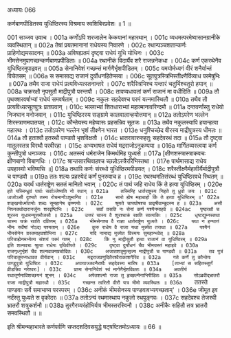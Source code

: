 अध्यायः 066

कर्णबाणपीडितस्य युधिष्ठिरस्य विश्रमाय स्वशिबिरप्रवेशः ॥ 1 ॥

001	सञ्जय उवाच ।
001a	कर्णोऽपि शरजालेन केकयानां महारथान् ।
001c	व्यधमत्परमेष्वासानग्रानीके व्यवस्थितान् ॥
002a	तेषां प्रयतमानानां राधेयस्य निवारणे ।
002c	रथान्पञ्चशतान्कर्णः प्राहिणोद्यमसादनम् ॥
003a	अविषह्यतमं दृष्ट्वा राधेयं युधि योधिनः ।
003c	भीमसेनमुपागच्छन्कर्णबाणप्रपीडिताः ॥
004a	रथानीकं विदार्यैव शरै राजन्ननेकधा ।
004c	कर्ण एकरथेनैव युधिष्ठिरमुपाद्रवत् ॥
005a	सेनानिवेशं गच्छन्तं मार्गणैर्भृशपीडितम् ।
005c	यमयोर्मध्यगं वीरं शनैर्यान्तं विचेतसम् ॥
006a	स समासाद्य राजानं दुर्योधनहितेप्सया ।
006c	सूतपुत्रस्त्रिभिस्तीक्ष्णैर्विव्याध परमेषुभिः ॥
007a	तथैव राजा राधेयं प्रत्यविध्यत्स्तनान्तरे ।
007c	शरैस्त्रिभिश्च यन्तारं चतुर्भिश्चतुरो हयान् ॥
008a	चक्ररक्षौ नृपसुतौ माद्रीपुत्रौ परन्तपौ ।
008c	तावप्यधावतां कर्णं राजानं मा वधीदिति ॥
009a	तौ पृथक्शरवर्षाभ्यां राधेयं समवर्षताम् ।
009c	नकुलः सहदेवश्च परमं यत्नमास्थितौ ॥
010a	तथैव तौ प्रत्यविध्यत्सूतपुत्रः प्रतापवान् ।
010c	भल्लाभ्यां शितधाराभ्यां महात्मानावरिन्दमौ ॥
011a	दन्तवर्णांस्तु राधेयो निजघान मनोजवान् ।
011c	युधिष्ठिरस्य सङ्ग्रामे कालवालान्हयोत्तमान् ॥
012a	ततोऽपरेण भल्लेन शिरस्त्राणमपातयत् ।
012c	कौन्तेयस्य महेष्वासः प्रहसन्निव सूतजः ॥
013a	तथैव नकुलस्यापि हयान्हत्वा महारथः ।
013c	ततोऽपरेण भल्लेन भृशं तीक्ष्णेन भारत ।
013e	धनुश्चिच्छेद वीरस्य माद्रीपुत्रस्य धीमतः ॥
014a	तौ हताश्वौ हतरथौ पाण्डवौ भृशविक्षतौ ।
014c	भ्रातरावारुरुहतुः सहदेवरथं तदा ॥
015a	तौ दृष्ट्वा मातुलस्तत्र विरथौ परवीरहा ।
015c	अभ्यभाषत राधेयं मद्रराजोऽनुकम्पया ॥
016a	मार्गितव्यस्त्वया कर्ण कुन्तीपुत्रो धनञ्जयः ।
016c	अतस्त्वं धर्मराजेन किमर्थमिह युध्यसे ॥
017a	[क्षीणशस्त्रास्त्राकवचः क्षीणबाणो विबाणधिः ।
017c	श्रान्तसारथिवाहश्च च्छन्नोऽस्त्रैररिभिस्तथा ।
017e	पार्थमासाद्य राधेय उपहास्यो भविष्यसि ॥]
018a	तथापि कर्णः संरब्धो युधिष्ठिरमपीडयत् ।
018c	शरैस्तीक्ष्णैर्महावीर्यैर्माद्रीपुत्रौ च पाण्डवौ ॥
019a	ततः शल्यः प्रहस्येदं कर्णं पुनरुवाच ह ।
019c	रथस्थमतिसंरब्धं युधिष्ठिरवधे स्थितम् ॥
020a	यदर्थं धार्तराष्ट्रेण सततं मानितो भवान् ।
020c	तं पार्थ जहि राधेय किं ते हत्वा युधिष्ठिरम् ।
020e	`हते यस्मिन्ध्रुवं पार्थः सर्वाञ्जेष्यति नो रथान् ॥
021a	तस्मिन्हि धार्तराष्ट्रस्य निहते तु ध्रुवो जयः ।
021c	ध्वजोऽसौ दृश्यते तस्य रोचमानोंऽशुमानिव ।
021e	सारो ह्येष महाबाहो किं ते हत्वा युधिष्ठिरम् ॥'
022a	शङ्खयोर्ध्मातयोः शब्दः सुमहानेष कृष्णयोः ।
022c	श्रूयते चापघोषश्च प्रावृषीवाम्बुदस्य ह ॥
023a	असौ निघ्नन्रथोदारानर्जुनः शरवृष्टिभिः ।
023c	सर्वां ग्रसति नः सेनां कर्ण पश्यैनमाहवे ॥
024ac	पृष्ठरक्षौ च शूरस्य युधामन्यूत्तमौजसौ ॥
025a	उत्तरं चास्य वै शूरश्चक्रं रक्षति सात्यकिः ।
025c	धृष्टद्युम्नस्तथा चास्य चक्रं रक्षति दक्षिणम् ॥
026a	भीमसेनश्च वै राज्ञा धार्तराष्ट्रेण युध्यते ।
026c	यथा न हन्यात्तं भीमः सर्वेषां नोऽद्य पश्यताम् ।
026e	कुरु राधेय वै राजा यथा मुच्येत तत्तथा ॥
027a	पश्यैनं भीमसेनेन ग्रस्तमाहवशोभिना ।
027c	यदि नामाद्य मुच्येत विस्मयः सुमहान्भवेत् ॥
028a	परित्राह्येनमभ्येत्य संशयं परमं गतम् ।
028c	किं नु माद्रीसुतौ हत्वा राजानं वा युधिष्ठिरम् ॥
029a	इति शल्यवचः श्रुत्वा राधेयः पृथिवीपते ।
029c	दृष्ट्वा दुर्योधनं चैव भीमग्रस्तं महाहवे ॥
030a	राजगृध्नुर्भृशं चैव शल्यवाक्यप्रचोदितः ।
030c	अजातशत्रुमुत्सृज्य माद्रीपुत्रौ च पाण्डवौ ॥
031a	तव पुत्रं परित्रातुमभ्यधावत वीर्यवान् ।
031c	मद्रराजप्रणुदितैरश्वैराकाशगैरिव ॥
032a	गते कर्णे तु कौन्तेयः पाण्डुपुत्रो युधिष्ठिरः ।
032c	अपायाज्जवनैरश्वैः सहदेवस्य मारिष ॥
033a	[ताभ्यां स सहितस्तूर्णं व्रीडन्निव नरेश्वरः] ।
033c	प्राप्य सेनानिवेशं स्वं मार्गणैर्भृशविक्षतः ॥
034a	अवतीर्य रथात्तूर्णमाविशच्छयनं शुभम् ।
034c	अपेतशल्यो राजा तु हृच्छल्येनाभिपीडितः ॥
035a	सोऽब्रवीद्भ्रातरौ राजा माद्रीपुत्रौ महारथौ ।
035c	गच्छन्त त्वरितौ वीरौ यत्र भीमो व्यवस्थितः ॥
036a	`ततस्ते पाण्डवाः सर्वे समाभाष्य परस्परम् ।
036c	अनीकं भीमसेनस्य पाण्डवावभ्यगच्छताम्' ।
036e	जीमूत इव नर्दंस्तु युध्यते स वृकोदरः ॥
037a	ततोऽन्यं रथमास्थाय नकुलो रथपुङ्गवः ।
037c	सहदेवश्च तेजस्वी भ्रातरौ शत्रुकर्शनौ ॥
038a	तुरगैरग्र्यरंहोभिर्यत्र भीमस्तरस्विनौ ।
038c	अनीकैः सहितौ तत्र भ्रातरौ समवस्थितौ ॥ ॥

इति श्रीमन्महाभारते कर्णपर्वणि सप्तदशदिवसयुद्धे षट्षष्टितमोऽध्यायः ॥ 66 ॥
